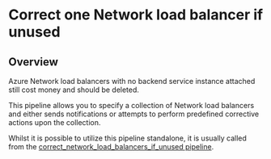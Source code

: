 # Correct one Network load balancer if unused

## Overview

Azure Network load balancers with no backend service instance attached still cost money and should be deleted.

This pipeline allows you to specify a collection of Network load balancers and either sends notifications or attempts to perform predefined corrective actions upon the collection.

Whilst it is possible to utilize this pipeline standalone, it is usually called from the [correct_network_load_balancers_if_unused pipeline](https://hub.flowpipe.io/mods/turbot/azure_thrifty/pipelines/azure_thrifty.pipeline.correct_network_load_balancers_if_unused).
